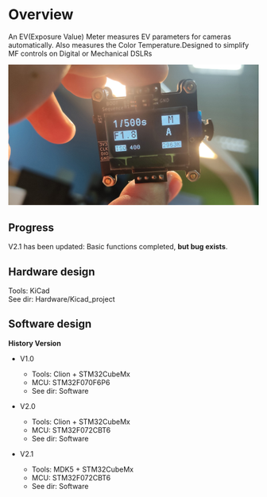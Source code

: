 # Overview
An EV(Exposure Value) Meter measures EV parameters for cameras automatically. Also measures the Color Temperature.Designed to simplify MF controls on Digital or Mechanical DSLRs

![evm_v2.1](Hardware/img/evm_v2.1.jpg)
## Progress

V2.1 has been updated: Basic functions completed, **but bug exists**.  

## Hardware design
Tools: KiCad  
See dir: Hardware/Kicad_project

## Software design

**History Version**

- V1.0
  - Tools: Clion + STM32CubeMx  
  - MCU: STM32F070F6P6  
  - See dir: Software

- V2.0
  - Tools: Clion + STM32CubeMx
  - MCU: STM32F072CBT6
  - See dir: Software

- V2.1
  - Tools: MDK5 + STM32CubeMx
  - MCU: STM32F072CBT6
  - See dir: Software


